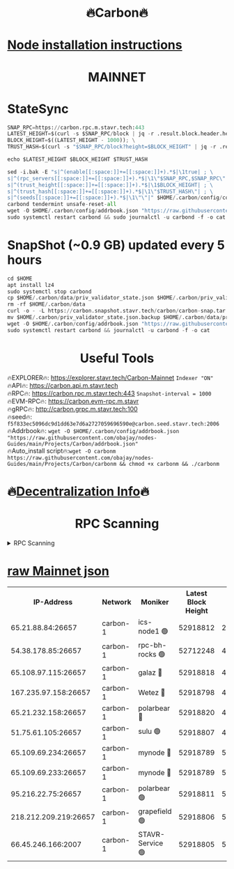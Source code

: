 <h1 align="center"> 🔥Carbon🔥</h1>

[Node installation instructions](https://github.com/obajay/nodes-Guides/tree/main/Projects/Carbon)
=
<h1 align="center"> MAINNET</h1>

# StateSync
```python
SNAP_RPC=https://carbon.rpc.m.stavr.tech:443
LATEST_HEIGHT=$(curl -s $SNAP_RPC/block | jq -r .result.block.header.height); \
BLOCK_HEIGHT=$((LATEST_HEIGHT - 1000)); \
TRUST_HASH=$(curl -s "$SNAP_RPC/block?height=$BLOCK_HEIGHT" | jq -r .result.block_id.hash)

echo $LATEST_HEIGHT $BLOCK_HEIGHT $TRUST_HASH

sed -i.bak -E "s|^(enable[[:space:]]+=[[:space:]]+).*$|\1true| ; \
s|^(rpc_servers[[:space:]]+=[[:space:]]+).*$|\1\"$SNAP_RPC,$SNAP_RPC\"| ; \
s|^(trust_height[[:space:]]+=[[:space:]]+).*$|\1$BLOCK_HEIGHT| ; \
s|^(trust_hash[[:space:]]+=[[:space:]]+).*$|\1\"$TRUST_HASH\"| ; \
s|^(seeds[[:space:]]+=[[:space:]]+).*$|\1\"\"|" $HOME/.carbon/config/config.toml
carbond tendermint unsafe-reset-all
wget -O $HOME/.carbon/config/addrbook.json "https://raw.githubusercontent.com/obajay/nodes-Guides/main/Projects/Carbon/addrbook.json"
sudo systemctl restart carbond && sudo journalctl -u carbond -f -o cat
```
# SnapShot (~0.9 GB) updated every 5 hours
```python
cd $HOME
apt install lz4
sudo systemctl stop carbond
cp $HOME/.carbon/data/priv_validator_state.json $HOME/.carbon/priv_validator_state.json.backup
rm -rf $HOME/.carbon/data
curl -o - -L https://carbon.snapshot.stavr.tech/carbon/carbon-snap.tar.lz4 | lz4 -c -d - | tar -x -C $HOME/.carbon --strip-components 2
mv $HOME/.carbon/priv_validator_state.json.backup $HOME/.carbon/data/priv_validator_state.json
wget -O $HOME/.carbon/config/addrbook.json "https://raw.githubusercontent.com/obajay/nodes-Guides/main/Projects/Carbon/addrbook.json"
sudo systemctl restart carbond && journalctl -u carbond -f -o cat
```

 <h1 align="center"> Useful Tools</h1>

🔥EXPLORER🔥:     https://explorer.stavr.tech/Carbon-Mainnet        `Indexer "ON"` \
🔥API🔥:          https://carbon.api.m.stavr.tech \
🔥RPC🔥:          https://carbon.rpc.m.stavr.tech:443              `Snapshot-interval = 1000` \
🔥EVM-RPC🔥:      https://carbon.evm-rpc.m.stavr \
🔥gRPC🔥:         http://carbon.grpc.m.stavr.tech:100 \
🔥seed🔥:      `f5f833ec5096dc9d1dd63e7d6a2727059696590e@carbon.seed.stavr.tech:2006` \
🔥Addrbook🔥:  `wget -O $HOME/.carbon/config/addrbook.json "https://raw.githubusercontent.com/obajay/nodes-Guides/main/Projects/Carbon/addrbook.json"` \
🔥Auto_install script🔥:`wget -O carbonm https://raw.githubusercontent.com/obajay/nodes-Guides/main/Projects/Carbon/carbonm && chmod +x carbonm && ./carbonm`

🔥[Decentralization Info](https://github.com/obajay/StateSync-snapshots/tree/main/Projects/Carbon/Decentralization)🔥
=
<h1 align="center"> RPC Scanning</h1>

<details>
<summary>RPC Scanning</summary>

<h2 align="center"> We scan nodes in real time every 4 hours. And we provide the final result of RPC endpoints.
We cannot influence the operation of these nodes in any way. </h2>


```python
If Voting Power is higher than 0 --> then the Node is a validator of the network and may be subject to attack and be a potential threat to the chain.
```
```python
We marked such validators with a red symbol
```

</details>

[raw Mainnet json](https://rpc-check.carbonm.stavr.tech/carbonm/rpc-carbonm-result.json)
=


<table><tr><th>IP-Address</th><th>Network</th><th>Moniker</th><th>Latest Block Height</th><th>Earliest Block Height</th><th>Catching Up</th><th>Tx Index</th><th>Voting Power</th><th>Scan Time</th></tr><tr><td>65.21.88.84:26657</td><td>carbon-1</td><td>ics-node1 🟢</td><td>52918812</td><td>21164241</td><td>False</td><td>off</td><td>0</td><td>2024-01-27T14:28:56.141201530UTC</td></tr><tr><td>54.38.178.85:26657</td><td>carbon-1</td><td>rpc-bh-rocks 🟢</td><td>52712248</td><td>45292001</td><td>False</td><td>on</td><td>0</td><td>2024-01-27T14:29:19.719048196UTC</td></tr><tr><td>65.108.97.115:26657</td><td>carbon-1</td><td>galaz 🔴</td><td>52918818</td><td>47374001</td><td>False</td><td>on</td><td>11466628442</td><td>2024-01-27T14:29:06.745477690UTC</td></tr><tr><td>167.235.97.158:26657</td><td>carbon-1</td><td>Wetez 🔴</td><td>52918798</td><td>48067570</td><td>False</td><td>on</td><td>1329883568</td><td>2024-01-27T14:28:31.015695082UTC</td></tr><tr><td>65.21.232.158:26657</td><td>carbon-1</td><td>polarbear 🔴</td><td>52918820</td><td>48126001</td><td>False</td><td>on</td><td>10842007410</td><td>2024-01-27T14:29:15.286444211UTC</td></tr><tr><td>51.75.61.105:26657</td><td>carbon-1</td><td>sulu 🟢</td><td>52918807</td><td>48742001</td><td>False</td><td>off</td><td>0</td><td>2024-01-27T14:28:47.240975626UTC</td></tr><tr><td>65.109.69.234:26657</td><td>carbon-1</td><td>mynode 🔴</td><td>52918789</td><td>50560001</td><td>False</td><td>off</td><td>12836364302</td><td>2024-01-27T14:28:14.264123099UTC</td></tr><tr><td>65.109.69.233:26657</td><td>carbon-1</td><td>mynode 🔴</td><td>52918789</td><td>50610001</td><td>False</td><td>off</td><td>8714298402</td><td>2024-01-27T14:28:13.932454043UTC</td></tr><tr><td>95.216.22.75:26657</td><td>carbon-1</td><td>polarbear 🟢</td><td>52918811</td><td>52338001</td><td>False</td><td>on</td><td>0</td><td>2024-01-27T14:28:53.731622266UTC</td></tr><tr><td>218.212.209.219:26657</td><td>carbon-1</td><td>grapefield 🟢</td><td>52918806</td><td>52371001</td><td>False</td><td>on</td><td>0</td><td>2024-01-27T14:28:44.820632646UTC</td></tr><tr><td>66.45.246.166:2007</td><td>carbon-1</td><td>STAVR-Service 🟢</td><td>52918805</td><td>52910001</td><td>False</td><td>on</td><td>0</td><td>2024-01-27T14:28:43.858787343UTC</td></tr></table>